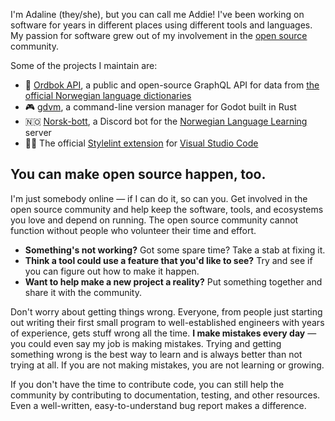 I'm Adaline (they/she), but you can call me Addie! I've been working on software for years in different places using different tools and languages. My passion for software grew out of my involvement in the [open source](https://opensource.org/faq#basics-of-open-source) community.

Some of the projects I maintain are:

- 📖 [Ordbok API](https://ordbokapi.org), a public and open-source GraphQL API for data from [the official Norwegian language dictionaries](https://ordbokene.no)
- 🎮 [gdvm](https://gdvm.io), a command-line version manager for Godot built in Rust
- 🇳🇴 [Norsk-bott](https://github.com/NLLCommunity/discord-norsk-bott), a Discord bot for the [Norwegian Language Learning](https://discord.gg/norwegian) server
- 🤵🏼 The official [Stylelint extension](https://github.com/stylelint/vscode-stylelint) for [Visual Studio Code](https://code.visualstudio.com/)

## You can make open source happen, too.

I'm just somebody online — if I can do it, so can you. Get involved in the open source community and help keep the software, tools, and ecosystems you love and depend on running. The open source community cannot function without people who volunteer their time and effort.

- **Something's not working?** Got some spare time? Take a stab at fixing it.
- **Think a tool could use a feature that you'd like to see?** Try and see if you can figure out how to make it happen.
- **Want to help make a new project a reality?** Put something together and share it with the community.

Don't worry about getting things wrong. Everyone, from people just starting out writing their first small program to well-established engineers with years of experience, gets stuff wrong all the time. **I make mistakes every day** — you could even say my job is making mistakes. Trying and getting something wrong is the best way to learn and is always better than not trying at all. If you are not making mistakes, you are not learning or growing.

If you don't have the time to contribute code, you can still help the community by contributing to documentation, testing, and other resources. Even a well-written, easy-to-understand bug report makes a difference.
